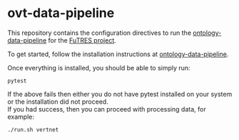 # ovt-data-pipeline

This repository contains the configuration directives to run the 
[ontology-data-pipeline](https://github.com/biocodellc/ontology-data-pipeline) for the
[FuTRES project](https://futres.org/).

To get started, follow the installation instructions at [ontology-data-pipeline](https://github.com/biocodellc/ontology-data-pipeline). 

Once everything is installed, you should be able to simply run:  

```  
pytest 
```

If the above fails then either you do not have pytest installed on your system or the installation did not proceed.  
If you had success, then you can proceed with processing data, for example:

```  
./run.sh vertnet
```



